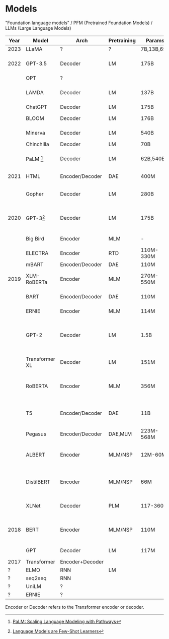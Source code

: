 # Models

"Foundation language models" / PFM (Pretrained Foundation Models) / LLMs (Large Language Models)

| Year | Model          | Arch            | Pretraining | Params     | Applications                                      |
| ---- | -------------- | --------------- | ----------- | ---------- | ------------------------------------------------- |
| 2023 | LLaMA          | ?               | ?           | 7B,13B,65B | ?                                                 |
| 2022 | GPT-3.5        | Decoder         | LM          | 175B       | Code generation, dialog                           |
|      | OPT            | ?               |             |            |                                                   |
|      | LAMDA          | Decoder         | LM          | 137B       | General language modelling                        |
|      | ChatGPT        | Decoder         | LM          | 175B       | Dialog                                            |
|      | BLOOM          | Decoder         | LM          | 176B       | Code generation                                   |
|      | Minerva        | Decoder         | LM          | 540B       | Mathematical reasoning                            |
|      | Chinchilla     | Decoder         | LM          | 70B        | Dialog                                            |
|      | PaLM [^palm]           | Decoder         | LM          | 62B,540B   | (general language tasks)                          |
| 2021 | HTML           | Encoder/Decoder | DAE         | 400M       | HTML prompting                                    |
|      | Gopher         | Decoder         | LM          | 280B       | General language modelling                        |
| 2020 | GPT-3[^gpt3]         | Decoder         | LM          | 175B       | Code generation, audio generation                 |
|      | Big Bird       | Encoder         | MLM         | -          | Longer sequence                                   |
|      | ELECTRA        | Encoder         | RTD         | 110M-330M  | Longer sequence                                   |
|      | mBART          | Encoder/Decoder | DAE         | 110M       | Translation                                       |
| 2019 | XLM-RoBERTa    | Encoder         | MLM         | 270M-550M  | Translation, cross-lingual tasks                  |
|      | BART           | Encoder/Decoder | DAE         | 110M       | Text generation                                   |
|      | ERNIE          | Encoder         | MLM         | 114M       | Entity recognition                                |
|      | GPT-2          | Decoder         | LM          | 1.5B       | Text generation, (general language tasks)         |
|      | Transformer XL | Decoder         | LM          | 151M       | (general language tasks)                          |
|      | RoBERTA        | Encoder         | MLM         | 356M       | Language understading, question answering         |
|      | T5             | Encoder/Decoder | DAE         | 11B        | MT, question answering, abstractive summarisation |
|      | Pegasus        | Encoder/Decoder | DAE,MLM     | 223M-568M  | Summarisation                                     |
|      | ALBERT         | Encoder         | MLM/NSP     | 12M-60M    | Language understading, question answering         |
|      | DistilBERT     | Encoder         | MLM/NSP     | 66M        | Language understading, question answering         |
|      | XLNet          | Decoder         | PLM         | 117-360M   | (general language tasks)                          |
| 2018 | BERT           | Encoder         | MLM/NSP     | 110M       | Language understading, question answering         |
|      | GPT            | Decoder         | LM          | 117M       | Text generation                                   |
| 2017 | Transformer    | Encoder+Decoder |             |            |
| ?    | ELMO           | RNN             | LM          |            |
| ?    | seq2seq        | RNN             |             |            |
| ?    | UniLM          | ?               |             |            |
| ?    | ERNIE          | ?               |             |            |

Encoder or Decoder refers to the Transformer encoder or decoder.

[^palm]: [PaLM: Scaling Language Modeling with Pathways](https://arxiv.org/abs/2204.02311)

[^gpt3]: [Language Models are Few-Shot Learners](https://arxiv.org/abs/2005.14165)
